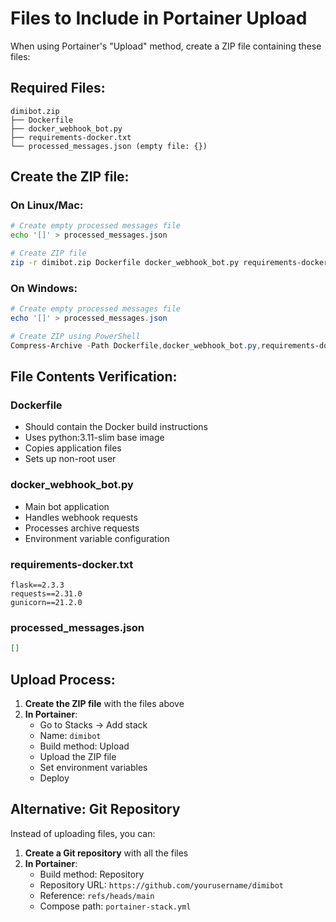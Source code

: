 # Files to Include in Portainer Upload

When using Portainer's "Upload" method, create a ZIP file containing these files:

## Required Files:
```
dimibot.zip
├── Dockerfile
├── docker_webhook_bot.py
├── requirements-docker.txt
└── processed_messages.json (empty file: {})
```

## Create the ZIP file:

### On Linux/Mac:
```bash
# Create empty processed messages file
echo '[]' > processed_messages.json

# Create ZIP file
zip -r dimibot.zip Dockerfile docker_webhook_bot.py requirements-docker.txt processed_messages.json
```

### On Windows:
```powershell
# Create empty processed messages file
echo '[]' > processed_messages.json

# Create ZIP using PowerShell
Compress-Archive -Path Dockerfile,docker_webhook_bot.py,requirements-docker.txt,processed_messages.json -DestinationPath dimibot.zip
```

## File Contents Verification:

### Dockerfile
- Should contain the Docker build instructions
- Uses python:3.11-slim base image
- Copies application files
- Sets up non-root user

### docker_webhook_bot.py
- Main bot application
- Handles webhook requests
- Processes archive requests
- Environment variable configuration

### requirements-docker.txt
```
flask==2.3.3
requests==2.31.0
gunicorn==21.2.0
```

### processed_messages.json
```json
[]
```

## Upload Process:

1. **Create the ZIP file** with the files above
2. **In Portainer**:
   - Go to Stacks → Add stack
   - Name: `dimibot`
   - Build method: Upload
   - Upload the ZIP file
   - Set environment variables
   - Deploy

## Alternative: Git Repository

Instead of uploading files, you can:

1. **Create a Git repository** with all the files
2. **In Portainer**:
   - Build method: Repository
   - Repository URL: `https://github.com/yourusername/dimibot`
   - Reference: `refs/heads/main`
   - Compose path: `portainer-stack.yml`